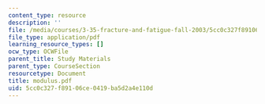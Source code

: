 ```yaml
---
content_type: resource
description: ''
file: /media/courses/3-35-fracture-and-fatigue-fall-2003/5cc0c327f89106ce0419ba5d2a4e110d_modulus.pdf
file_type: application/pdf
learning_resource_types: []
ocw_type: OCWFile
parent_title: Study Materials
parent_type: CourseSection
resourcetype: Document
title: modulus.pdf
uid: 5cc0c327-f891-06ce-0419-ba5d2a4e110d
---
```

